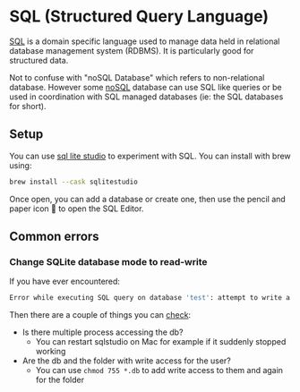 # SQL (Structured Query Language)

[SQL](https://en.wikipedia.org/wiki/SQL) is a domain specific language used to manage data held in relational database management system (RDBMS).
It is particularly good for structured data.

Not to confuse with "noSQL Database" which refers to non-relational database. However some [noSQL](https://en.wikipedia.org/wiki/NoSQL) database can use SQL like queries or be used in coordination with SQL managed databases (ie: the SQL databases for short).

## Setup

You can use [sql lite studio](https://sqlitestudio.pl/) to experiment with SQL. You can install with brew using:

```bash
brew install --cask sqlitestudio
```

Once open, you can add a database or create one, then use the pencil and paper icon 📝 to open the SQL Editor.

## Common errors

### Change SQLite database mode to read-write

If you have ever encountered:

```bash
Error while executing SQL query on database 'test': attempt to write a readonly database
```

Then there are a couple of things you can [check](https://stackoverflow.com/questions/1518729/change-sqlite-database-mode-to-read-write):

 - Is there multiple process accessing the db? 
 	- You can restart sqlstudio on Mac for example if it suddenly stopped working
 - Are the db and the folder with write access for the user?
 	- You can use `chmod 755 *.db` to add write access to them and again for the folder
